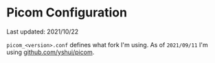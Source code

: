 # Picom Configuration
Last updated: 2021/10/22

`picom_<version>.conf` defines what fork I'm using. As of `2021/09/11` I'm using [github.com/yshui/picom](https://github.com/yshui/picom).